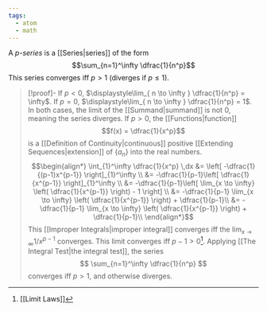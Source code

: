 ```yaml
---
tags:
  - atom
  - math
---
```

A *p-series* is a [[Series|series]] of the form
$$\sum_{n=1}^\infty \dfrac{1}{n^p}$$
This series converges iff $p>1$ (diverges if $p\le 1$).

> [!proof]-
> If $p < 0$, $\displaystyle\lim_{ n \to \infty } \dfrac{1}{n^p} = \infty$. If $p = 0$, $\displaystyle\lim_{ n \to \infty } \dfrac{1}{n^p} = 1$. In both cases, the limit of the [[Summand|summand]] is not 0, meaning the series diverges. If $p>0$, the [[Functions|function]]
> $$f(x) = \dfrac{1}{x^p}$$
> is a [[Definition of Continuity|continuous]] positive [[Extending Sequences|extension]] of $\left\{ a_{n} \right\}$ into the real numbers.
> $$\begin{align*}
> 	\int_{1}^\infty \dfrac{1}{x^p} \,dx &= \left[ -\dfrac{1}{(p-1)x^{p-1}} \right]_{1}^\infty \\
> 	&= -\dfrac{1}{p-1}\left[ \dfrac{1}{x^{p-1}} \right]_{1}^\infty \\
> 	&= -\dfrac{1}{p-1}\left[ \lim_{x \to \infty} \left( \dfrac{1}{x^{p-1}} \right) - 1 \right] \\
> 	&= -\dfrac{1}{p-1} \lim_{x \to \infty} \left( \dfrac{1}{x^{p-1}} \right) + \dfrac{1}{p-1}\\
> 	&= -\dfrac{1}{p-1} \lim_{x \to \infty} \left( \dfrac{1}{x^{p-1}} \right) + \dfrac{1}{p-1}\\
> \end{align*}$$
> This [[Improper Integrals|improper integral]] converges iff the $\lim_{ x \to \infty } 1/x^{p-1}$ converges. This limit converges iff $p-1>0$[^1]. Applying [[The Integral Test|the integral test]], the series
> $$ \sum_{n=1}^\infty \dfrac{1}{n^p} $$
> converges iff $p > 1$, and otherwise diverges.

[^1]: [[Limit Laws]]